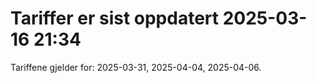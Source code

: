 
# Tariffer er sist oppdatert 2025-03-16 21:34

Tariffene gjelder for: 2025-03-31, 2025-04-04, 2025-04-06.
